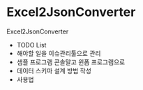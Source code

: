 # Excel2JsonConverter
Excel2JsonConverter

- TODO List
- 해야할 일을 이슈관리툴으로 관리
- 샘플 프로그램 콘솔말고 윈폼 프로그램으로
- 데이터 스키마 설계 방법 작성
- 사용법
